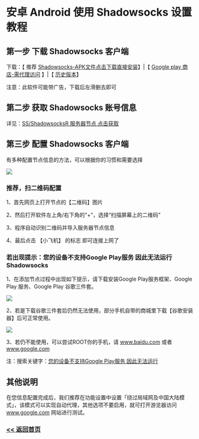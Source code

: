 # 安卓 Android 使用 Shadowsocks 设置教程

## 第一步 下载 Shadowsocks 客户端

下载：【 推荐 [Shadowsocks-APK文件点击下载直接安装](https://github.com/shadowsocks/shadowsocks-android/releases/download/v4.8.1/shadowsocks-x86-4.8.1.apk)】|【 [Google play 商店-需代理访问](https://play.google.com/store/apps/details?id=com.github.shadowsocks) 】|【 [历史版本](https://github.com/shadowsocks/shadowsocks-android/releases)】

注意：此软件可能带广告，下载后左滑删去即可

## 第二步 获取 Shadowsocks 账号信息

详见：[SS/ShadowsocksR 服务器节点 点击获取](ss.md)

## 第三步 配置 Shadowsocks 客户端

有多种配置节点信息的方法，可以根据你的习惯和需要选择

![](/img/android1.png)

### 推荐，扫二维码配置

1、首先网页上打开节点的【二维码】图片

2、然后打开软件左上角/右下角的“+”，选择“扫描屏幕上的二维码”

3、程序自动识别二维码并导入服务器节点信息

4、最后点击 【小飞机】 的标志 即可连接上网了

### 若出现提示：您的设备不支持Google Play服务 因此无法运行Shadowsocks

1、在添加节点过程中出现如下提示，请下载安装Google Play服务框架、Google Play 服务、Google Play 谷歌三件套。

![](/img/android2.png)


2、若是下载谷歌三件套后仍然无法使用，部分手机自带的商城里下载【谷歌安装器】后可正常使用。

![](/img/android3.png)

3、若仍不能使用，可以尝试ROOT你的手机，请 www.baidu.com 或者 www.google.com 

注：搜索关键字：[您的设备不支持Google Play服务 因此无法运行](https://www.baidu.com/s?ie=UTF-8&wd=%E6%82%A8%E7%9A%84%E8%AE%BE%E5%A4%87%E4%B8%8D%E6%94%AF%E6%8C%81Google%20Play%E6%9C%8D%E5%8A%A1%20%E5%9B%A0%E6%AD%A4%E6%97%A0%E6%B3%95%E8%BF%90%E8%A1%8C)

## 其他说明

在您信息配置完成后，我们推荐在功能设置中设置「绕过局域网及中国大陆模式」，该模式可以实现自动代理，其他选项不要启用，就可打开游览器访问 www.google.com 网站进行测试。

### [<< 返回首页](https://iosrjk.github.io/xhj/)
